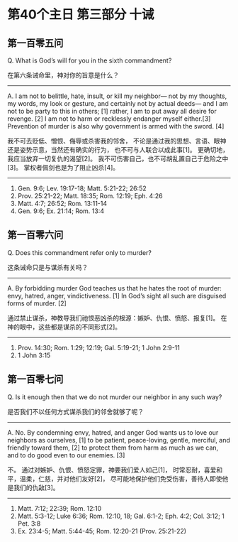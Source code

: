 # 第40个主日 第三部分 十诫

## 第一百零五问

Q. What is God’s will for you in the sixth commandment?

在第六条诫命里，神对你的旨意是什么？

---

A. I am not to belittle, hate, insult, or kill my neighbor—
not by my thoughts, my words, my look or gesture,
and certainly not by actual deeds—
and I am not to be party to this in others; [1]
rather, I am to put away all desire for revenge. [2]
I am not to harm or recklessly endanger myself either.[3]
Prevention of murder is also why
government is armed with the sword. [4]

我不可去贬低、憎恨、侮辱或杀害我的邻舍，
不论是通过我的思想、言语、眼神还是姿势示意，当然还有确实的行为，
也不可与人联合以成此事[1]。
更确切地，我应当放弃一切复仇的渴望[2]。
我不可伤害自己，也不可胡乱置自己于危险之中[3]。
掌权者佩剑也是为了阻止凶杀[4]。

---

1. Gen. 9:6; Lev. 19:17-18; Matt. 5:21-22; 26:52
2. Prov. 25:21-22; Matt. 18:35; Rom. 12:19; Eph. 4:26
3. Matt. 4:7; 26:52; Rom. 13:11-14
4. Gen. 9:6; Ex. 21:14; Rom. 13:4

## 第一百零六问

Q. Does this commandment refer only to murder?

这条诫命只是与谋杀有关吗？

---

A. By forbidding murder God teaches us
that he hates the root of murder:
envy, hatred, anger, vindictiveness. [1]
In God’s sight all such are disguised forms of murder. [2]

通过禁止谋杀，神教导我们祂恨恶凶杀的根源：嫉妒、仇恨、愤怒、报复[1]。
在神的眼中，这些都是谋杀的不同形式[2]。

---

1. Prov. 14:30; Rom. 1:29; 12:19; Gal. 5:19-21; 1 John 2:9-11
2. 1 John 3:15

## 第一百零七问

Q. Is it enough then
that we do not murder our neighbor
in any such way?

是否我们不以任何方式谋杀我们的邻舍就够了呢？

---

A. No.
By condemning envy, hatred, and anger
God wants us
to love our neighbors as ourselves, [1]
to be patient, peace-loving, gentle,
merciful, and friendly toward them, [2]
to protect them from harm as much as we can,
and to do good even to our enemies. [3]

不。
通过对嫉妒、仇恨、愤怒定罪，神要我们爱人如己[1]，
时常忍耐，喜爱和平，温柔，仁慈，并对他们友好[2]，
尽可能地保护他们免受伤害，善待人即使他是我们的仇敌[3]。

---

1. Matt. 7:12; 22:39; Rom. 12:10
2. Matt. 5:3-12; Luke 6:36; Rom. 12:10, 18; Gal. 6:1-2; Eph. 4:2; Col. 3:12; 1 Pet. 3:8
3. Ex. 23:4-5; Matt. 5:44-45; Rom. 12:20-21 (Prov. 25:21-22)

